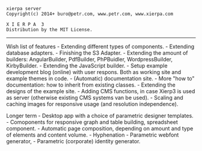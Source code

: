 
    xierpa server
    Copyright(c) 2014+ buro@petr.com, www.petr.com, www.xierpa.com
   
    X I E R P A  3
    Distribution by the MIT License.

-----------------------------------------------------------------------------

Wish list of features
	- Extending different types of components.
	- Extending database adapters.
	- Finishing the S3 Adapter.
	- Extending the amount of builders: AngularBuilder, PdfBuilder, PhPBuidler, WordpressBuilder, KirbyBuilder.
	- Extending the JavaScript builder.
	- Setup example development blog (online) with user respons. Both as working site and example themes in code.
	- (Automatic) documentation site.
	- More "how to" documentation: how to inherit from existing classes.
	- Extending the designs of the example site.
	- Adding CMS functions, in case Xierp3 is used as server (otherwise existing CMS systems van be used).
	- Scaling and caching images for responsive usage (and resolution independence).
	
Longer term
	- Desktop app with a choice of parametric designer templates.
	- Comoponents for responsive graph and table building, spreadsheet component.
	- Automatic page composition, depending on amount and type of elements and content volume.
	- Hyphenation
	- Parametric webfont generator, 
	- Parametric (corporate) identity generator.
